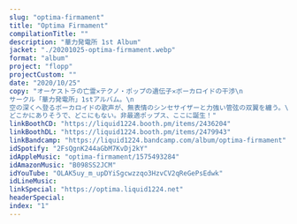 ```yaml
---
slug: "optima-firmament"
title: "Optima Firmament"
compilationTitle: ""
description: "華力発電所 1st Album"
jacket: "./20201025-optima-firmament.webp"
format: "album"
project: "flopp"
projectCustom: ""
date: "2020/10/25"
copy: "オーケストラの亡霊✕テクノ・ポップの遺伝子✕ボーカロイドの干渉\n
サークル「華力発電所」1stアルバム。\n
空の深くへ登るボーカロイドの歌声が、無表情のシンセサイザーと力強い管弦の双翼を纏う。\n
どこかにありそうで、どこにもない。非最適ポップス、ここに誕生！"
linkBoothCD: "https://liquid1224.booth.pm/items/2436204"
linkBoothDL: "https://liquid1224.booth.pm/items/2479943"
linkBandcamp: "https://liquid1224.bandcamp.com/album/optima-firmament"
idSpotify: "2FsQgnK244aGbM7KvDj2kY"
idAppleMusic: "optima-firmament/1575493284"
idAmazonMusic: "B098SS2JCM"
idYouTube: "OLAK5uy_m_upDYiSgcwzzqo3HzvCV2qReGePsEdwk"
idLineMusic: 
linkSpecial: "https://optima.liquid1224.net"
headerSpecial: 
index: "1"
---
```

